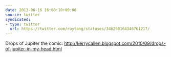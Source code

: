 ```yaml
---
date: 2013-06-16 16:08:10+00:00
source: twitter
syndicated:
- type: twitter
  url: https://twitter.com/roytang/statuses/346298164346761217/
---
```


Drops of Jupiter the comic: http://kerrycallen.blogspot.com/2010/09/drops-of-jupiter-in-my-head.html